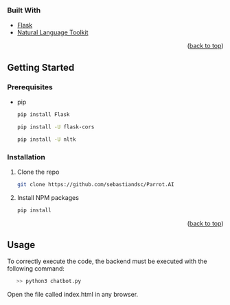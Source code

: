<div id="top"></div>
<!--
*** Thanks for checking out the Best-README-Template. If you have a suggestion
*** that would make this better, please fork the repo and create a pull request
*** or simply open an issue with the tag "enhancement".
*** Don't forget to give the project a star!
*** Thanks again! Now go create something AMAZING! :D
-->



<!-- PROJECT SHIELDS -->
<!--
*** I'm using markdown "reference style" links for readability.
*** Reference links are enclosed in brackets [ ] instead of parentheses ( ).
*** See the bottom of this document for the declaration of the reference variables
*** for contributors-url, forks-url, etc. This is an optional, concise syntax you may use.
*** https://www.markdownguide.org/basic-syntax/#reference-style-links
-->


### Built With

* [Flask](https://flask.palletsprojects.com/en/2.1.x/)
* [Natural Language Toolkit](https://www.nltk.org/)

<p align="right">(<a href="#top">back to top</a>)</p>



<!-- GETTING STARTED -->
## Getting Started

### Prerequisites

* pip

  ```sh
  pip install Flask
  ```
  ```sh
  pip install -U flask-cors
  ```
  ```sh
  pip install -U nltk
  ```

### Installation

1. Clone the repo
   ```sh
   git clone https://github.com/sebastiandsc/Parrot.AI
   ```
2. Install NPM packages
   ```sh
   pip install
   ```
<p align="right">(<a href="#top">back to top</a>)</p>



<!-- USAGE EXAMPLES -->
## Usage

To correctly execute the code, the backend must be executed with the following command:
```sh
   >> python3 chatbot.py
   ```

Open the file called index.html in any browser.
